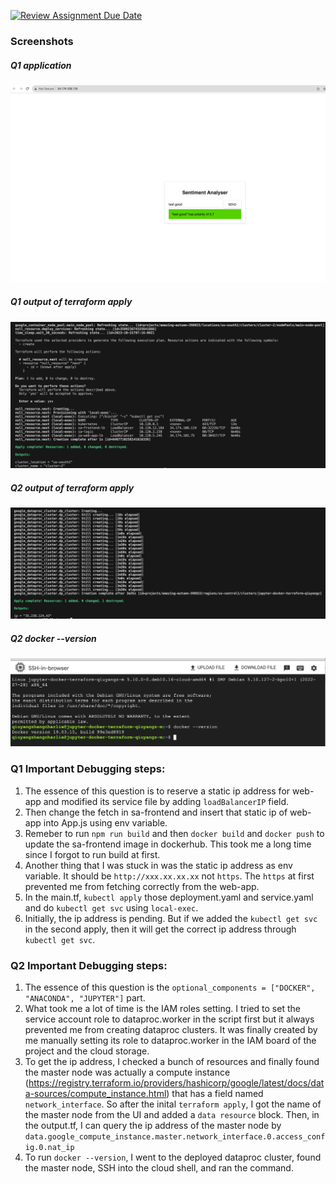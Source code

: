 [![Review Assignment Due Date](https://classroom.github.com/assets/deadline-readme-button-24ddc0f5d75046c5622901739e7c5dd533143b0c8e959d652212380cedb1ea36.svg)](https://classroom.github.com/a/QezgUHsp)

### Screenshots

##### Q1 application
![Q1 application](./Q1/screenshot_of_deployed_application.png)

##### Q1 output of terraform apply
![Q1 output of terraform apply](./Q1/screenshot_of_output_after_terraform_apply.png)

##### Q2 output of terraform apply
![Q2 output of terraform apply](./Q2/screenshot_of_terraform_apply_and_ip_address.png)

##### Q2 docker --version
![Q2 docker --version](./Q2/screenshot_of_docker__version.png)

### Q1 Important Debugging steps:
1. The essence of this question is to reserve a static ip address for web-app and modified its service file by adding `loadBalancerIP` field.
2. Then change the fetch in sa-frontend and insert that static ip of web-app into App.js using env variable.
3. Remeber to run `npm run build` and then `docker build` and `docker push` to update the sa-frontend image in dockerhub. This took me a long time since I forgot to run build at first. 
4. Another thing that I was stuck in was the static ip address as env variable. It should be `http://xxx.xx.xx.xx` not `https`. The `https` at first prevented me from fetching correctly from the web-app. 
5. In the main.tf, `kubectl apply` those deployment.yaml and service.yaml and do `kubectl get svc` using `local-exec`.
6. Initially, the ip address is pending. But if we added the `kubectl get svc` in the second apply, then it will get the correct ip address through `kubectl get svc`.

### Q2 Important Debugging steps:
1. The essence of this question is the `optional_components = ["DOCKER", "ANACONDA", "JUPYTER"]` part.
2. What took me a lot of time is the IAM roles setting. I tried to set the service account role to dataproc.worker in the script first but it always prevented me from creating dataproc clusters. It was finally created by me manually setting its role to dataproc.worker in the IAM board of the project and the cloud storage. 
3. To get the ip address, I checked a bunch of resources and finally found the master node was actually a compute instance (https://registry.terraform.io/providers/hashicorp/google/latest/docs/data-sources/compute_instance.html) that has a field named `network_interface`. So after the inital `terraform apply`, I got the name of the master node from the UI and added a `data resource` block. Then, in the output.tf, I can query the ip address of the master node by `data.google_compute_instance.master.network_interface.0.access_config.0.nat_ip`
4. To run `docker --version`, I went to the deployed dataproc cluster, found the master node, SSH into the cloud shell, and ran the command. 